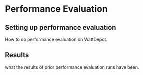 # Performance Evaluation

## Setting up performance evaluation

How to do performance evaluation on WattDepot.

## Results

what the results of prior performance evaluation runs have been.

